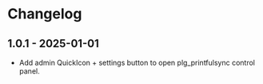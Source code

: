 # Changelog

## 1.0.1 - 2025-01-01
- Add admin QuickIcon + settings button to open plg_printfulsync control panel.
